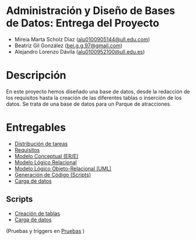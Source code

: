 # Administración y Diseño de Bases de Datos: Entrega del Proyecto
- Mireia Marta Scholz Díaz (alu0100905144@ull.edu.com)
- Beatríz Gil González (bei.g.g.97@gmail.com)
- Alejandro Lorenzo Dávila (alu0100952100@ull.edu.es)

# Descripción
En este proyecto hemos diseñado una base de datos, desde la redacción de los requisitos hasta la creación de las diferentes tablas o inserción de los datos. Se trata de una base de datos para un Parque de atracciones.

# Entregables
 - [Distribución de tareas](https://docs.google.com/document/d/1F4wvVEXRFQ_Lggrpa_dupZhzL-yubeflQOsaWIbDD-U/edit?usp=sharing) 
 - [Requisitos](https://docs.google.com/document/d/1X479EeIlwG7lcOwvE6GhGCYAdgphHDkW8hxcVqTZjnw/edit?usp=sharing) 
 - [Modelo Conceptual (ER/E)](https://docs.google.com/document/d/1HzCJPoiJqqaTs_gdJv8TOTVm2nLsxxDPy_TcpKms8-Q/edit?usp=sharing) 
 - [Modelo Lógico Relacional](https://docs.google.com/document/d/1OR0i6zAygx9BfiMtBhjl3m4oVaasi1bpC768xqkfqPU/edit?usp=sharing) 
 - [Modelo Lógico Objeto-Relacional (UML)](https://docs.google.com/document/d/10m8Uq_WBjHex8lwc3YKSEl9oTsIbF4je5Dlq11tK0aY/edit?usp=sharing) 
 - [Generación de Código (Scripts)](https://docs.google.com/document/d/11QLOAPZEB-yEqcBHIQ9teYl--jfqIbk7Ev96bpGMV4E/edit?usp=sharing) 
 - [Carga de datos](https://docs.google.com/document/d/1i3Q7hAxdPhIFL3PalOEJOTGvd5kHCW9NwzXXDbJtdDI/edit?usp=sharing) 
 
 ## Scripts
 - [Creación de tablas](scripts/creacion.sql)
 - [Carga de datos](scripts/carga.sql)
 
 (Pruebas y triggers en [Pruebas](pruebas/) )
